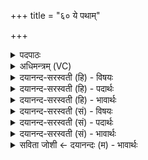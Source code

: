 +++
title = "६० ये पथाम्"

+++
<details><summary>पदपाठः</summary>

ये। प॒थाम्। प॒थि॒रक्ष॑य इति॑ पथि॒ऽरक्ष॑यः। ऐ॒ल॒बृ॒दाः। आ॒यु॒र्युध॒ इत्या॑युः॒ऽयुधः॑। तेषा॑म्। स॒ह॒स्र॒यो॒ज॒न इति॑ सहस्रऽयोज॒ने। अव॑। धन्वा॑नि। त॒न्म॒सि॒। ६०।
</details>

<details><summary>अधिमन्त्रम् (VC)</summary>

- रुद्रा देवताः
- परमेष्ठी प्रजापतिर्वा देवा ऋषयः
- निचृदार्ष्यनुष्टुप्
- गान्धारः
</details>

<details><summary>दयानन्द-सरस्वती (हि) - विषयः</summary>

फिर मनुष्यों को क्या करना चाहिये, यह विषय अगले मन्त्र में कहा है ॥
</details>

<details><summary>दयानन्द-सरस्वती (हि) - पदार्थः</summary>

पदार्थान्वयभाषाः -  हम लोग (ये) जो (पथाम्) मार्गों के सम्बन्धी तथा (पथिरक्षयः) मार्गों में विचरनेवाले जनों के रक्षकों के तुल्य (ऐलबृदाः) पृथिवीसम्बन्धी पदार्थों के वर्धक (आयुर्युधः) पूर्णायु वा अवस्था के साथ युद्ध करने हारे भृत्य हैं (तेषाम्) उनके (सहस्रयोजने) असंख्य योजन देश में (धन्वानि) धनुषों को (अव, तन्मसि) विस्तृत करते हैं ॥६० ॥
</details>

<details><summary>दयानन्द-सरस्वती (हि) - भावार्थः</summary>

भावार्थभाषाः -  मनुष्यों को चाहिये कि जैसे राजपुरुष दिन-रात प्रजाजनों की यथावत् रक्षा करते हैं, वैसे पृथिवी और जीवनादि की रक्षा वायु करते हैं, ऐसा जानें ॥६० ॥
</details>

<details><summary>दयानन्द-सरस्वती (सं) - विषयः</summary>

पुनर्मनुष्यैः किं कार्यमित्याह ॥
</details>

<details><summary>दयानन्द-सरस्वती (सं) - पदार्थः</summary>

पदार्थान्वयभाषाः -  वयं ये पथां पथिरक्षय इव ऐलबृदा आयुर्युधो भृत्याः सन्ति, तेषां सहस्रयोजने धन्वान्यवतन्मसि ॥६० ॥
</details>

<details><summary>दयानन्द-सरस्वती (सं) - भावार्थः</summary>

भावार्थभाषाः -  मनुष्यैर्यथा राजजना अहर्निशं प्रजाजनान् यथावद्रक्षन्ति, तथा पृथिवीं जीवनादिकं च वायवो रक्षन्तीति वेद्यम् ॥६० ॥
</details>

<details><summary>सविता जोशी ← दयानन्दः (म) - भावार्थः</summary>

भावार्थभाषाः -  जसे राजपुरुष दिवसा व रात्री प्रजेचे योग्य प्रकारे रक्षण करतात तसे वायू, पृथ्वी व त्यावरील जीवनाचे रक्षण करतात हे माणसांने जाणावे.
</details>